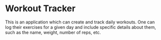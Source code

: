 # Workout Tracker

This is an application which can create and track daily workouts. One can log their exercises for a given day and include specific details about them, such as the name, weight, number of reps, etc.
